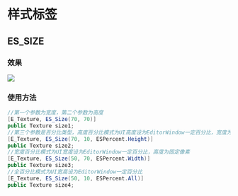 # 样式标签

## ES_SIZE

### 效果

![](https://img.busyo.buzz/imgUpload/20240316-204558-586.png)

### 使用方法

```C# 
//第一个参数为宽度，第二个参数为高度
[E_Texture, ES_Size(70, 70)]
public Texture size1;
//第三个参数是百分比类型，高度百分比模式为UI高度设为EditorWindow一定百分比，宽度为固定像素
[E_Texture, ES_Size(70, 10, ESPercent.Height)]
public Texture size2;
//宽度百分比模式为UI宽度设为EditorWindow一定百分比，高度为固定像素
[E_Texture, ES_Size(50, 70, ESPercent.Width)]
public Texture size3;
//全百分比模式为UI宽高设为EditorWindow一定百分比
[E_Texture, ES_Size(50, 10, ESPercent.All)]
public Texture size4;
```